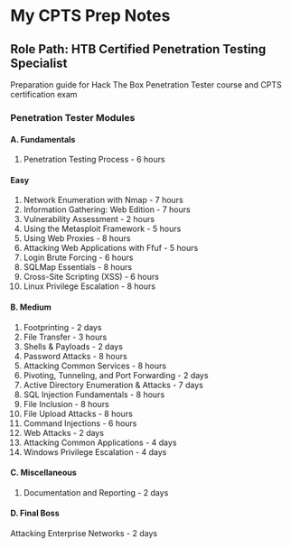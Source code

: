 # My CPTS Prep Notes
## Role Path: HTB Certified Penetration Testing Specialist
Preparation guide for Hack The Box Penetration Tester course and CPTS certification exam

### Penetration Tester Modules

#### A. Fundamentals
1. Penetration Testing Process - 6 hours

#### Easy
1. Network Enumeration with Nmap - 7 hours
2. Information Gathering: Web Edition - 7 hours
3. Vulnerability Assessment - 2 hours
4. Using the Metasploit Framework - 5 hours
5. Using Web Proxies - 8 hours
6. Attacking Web Applications with Ffuf - 5 hours
7. Login Brute Forcing - 6 hours
8. SQLMap Essentials - 8 hours
9. Cross-Site Scripting (XSS) - 6 hours
10. Linux Privilege Escalation - 8 hours

#### B. Medium
1. Footprinting - 2 days
2. File Transfer - 3 hours
3. Shells & Payloads - 2 days
4. Password Attacks - 8 hours
5. Attacking Common Services - 8 hours
6. Pivoting, Tunneling, and Port Forwarding - 2 days
7. Active Directory Enumeration & Attacks - 7 days
8. SQL Injection Fundamentals - 8 hours
9. File Inclusion - 8 hours
10. File Upload Attacks - 8 hours
11. Command Injections - 6 hours
12. Web Attacks - 2 days
13. Attacking Common Applications - 4 days
14. Windows Privilege Escalation - 4 days

#### C. Miscellaneous
1. Documentation and Reporting - 2 days

#### D. Final Boss
Attacking Enterprise Networks - 2 days
